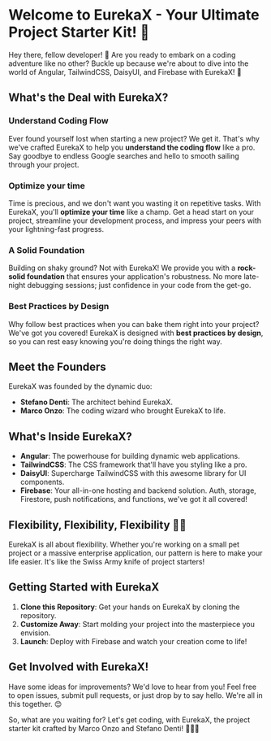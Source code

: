 # Welcome to EurekaX - Your Ultimate Project Starter Kit! 🚀

Hey there, fellow developer! 👋 Are you ready to embark on a coding adventure like no other? Buckle up because we're about to dive into the world of Angular, TailwindCSS, DaisyUI, and Firebase with EurekaX! 🌟

## What's the Deal with EurekaX?

### Understand Coding Flow
Ever found yourself lost when starting a new project? We get it. That's why we've crafted EurekaX to help you **understand the coding flow** like a pro. Say goodbye to endless Google searches and hello to smooth sailing through your project.

### Optimize your time
Time is precious, and we don't want you wasting it on repetitive tasks. With EurekaX, you'll **optimize your time** like a champ. Get a head start on your project, streamline your development process, and impress your peers with your lightning-fast progress.

### A Solid Foundation
Building on shaky ground? Not with EurekaX! We provide you with a **rock-solid foundation** that ensures your application's robustness. No more late-night debugging sessions; just confidence in your code from the get-go.

### Best Practices by Design
Why follow best practices when you can bake them right into your project? We've got you covered! EurekaX is designed with **best practices by design**, so you can rest easy knowing you're doing things the right way.

## Meet the Founders

EurekaX was founded by the dynamic duo:
- **Stefano Denti**: The architect behind EurekaX.
- **Marco Onzo**: The coding wizard who brought EurekaX to life.

## What's Inside EurekaX?

- **Angular**: The powerhouse for building dynamic web applications.
- **TailwindCSS**: The CSS framework that'll have you styling like a pro.
- **DaisyUI**: Supercharge TailwindCSS with this awesome library for UI components.
- **Firebase**: Your all-in-one hosting and backend solution. Auth, storage, Firestore, push notifications, and functions, we've got it all covered!

## Flexibility, Flexibility, Flexibility 🧘‍♂️

EurekaX is all about flexibility. Whether you're working on a small pet project or a massive enterprise application, our pattern is here to make your life easier. It's like the Swiss Army knife of project starters!

## Getting Started with EurekaX

1. **Clone this Repository**: Get your hands on EurekaX by cloning the repository.
2. **Customize Away**: Start molding your project into the masterpiece you envision.
3. **Launch**: Deploy with Firebase and watch your creation come to life!

## Get Involved with EurekaX!

Have some ideas for improvements? We'd love to hear from you! Feel free to open issues, submit pull requests, or just drop by to say hello. We're all in this together. 😊

So, what are you waiting for? Let's get coding, with EurekaX, the project starter kit crafted by Marco Onzo and Stefano Denti! 🚀👨‍💻
